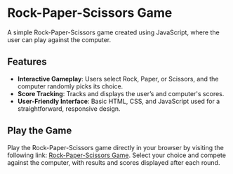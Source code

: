 # Rock-Paper-Scissors Game

A simple Rock-Paper-Scissors game created using JavaScript, where the user can play against the computer.

## Features

- **Interactive Gameplay**: Users select Rock, Paper, or Scissors, and the computer randomly picks its choice.
- **Score Tracking**: Tracks and displays the user’s and computer's scores.
- **User-Friendly Interface**: Basic HTML, CSS, and JavaScript used for a straightforward, responsive design.

## Play the Game

Play the Rock-Paper-Scissors game directly in your browser by visiting the following link: [Rock-Paper-Scissors Game](https://49dalbir.github.io/Rock-Paper-Scissors/). Select your choice and compete against the computer, with results and scores displayed after each round.

